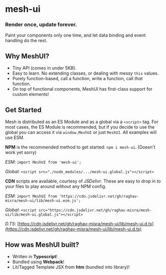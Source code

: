 # mesh-ui

### Render once, update forever.

Paint your components only one time, and let data binding and event handling do the rest. 

## Why MeshUI?

- Tiny API (comes in under 5KB).
- Easy to learn. No extending classes, or dealing with messy `this` values.
- Purely function-based, call a function, write a function, call *that* function.
- On top of functional components, MeshUI has first-class support for custom elements!

## Get Started

Mesh is distributed as an ES Module  and as a global via a `<script>` tag. For most cases, the ES Module is recommended, but if you decide to use the global you can access it via `window.MeshUI` or just `MeshUI`. All examples  will use ESM.

**NPM** is the recommended method to get started: `npm i mesh-ui`.
(Doesn't work yet sorry)

*ESM*: `import MeshUI from 'mesh-ui';` 

*Global*: `<script src="./node_modules/.../mesh-ui.global.js"></script>`

**CDN** scripts are available, courtesy of *JSDelivr*. These are easy to drop in to your files to play around without any NPM config.

*ESM*: `import MeshUI from 'https://cdn.jsdelivr.net/gh/raghav-misra/mesh-ui/lib/mesh-ui.esm.js';`

*Global*: `<script src="https://cdn.jsdelivr.net/gh/raghav-misra/mesh-ui/lib/mesh-ui.global.js"></script>`

*D.TS*: [https://cdn.jsdelivr.net/gh/raghav-misra/mesh-ui/lib/mesh-ui.d.ts](https://cdn.jsdelivr.net/gh/raghav-misra/mesh-ui/lib/mesh-ui.d.ts)

## How was MeshUI built?

- Written in **Typescript**!
- Bundled using **Webpack**!
- Lit/Tagged Template JSX from **htm** (bundled into library)!



 
